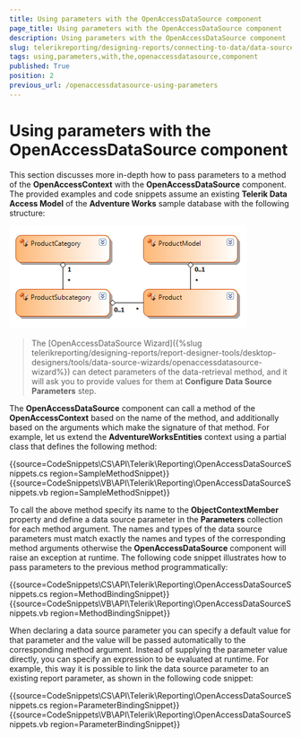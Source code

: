 ```yaml
---
title: Using parameters with the OpenAccessDataSource component
page_title: Using parameters with the OpenAccessDataSource component 
description: Using parameters with the OpenAccessDataSource component
slug: telerikreporting/designing-reports/connecting-to-data/data-source-components/openaccessdatasource-component/using-parameters-with-the-openaccessdatasource-component
tags: using,parameters,with,the,openaccessdatasource,component
published: True
position: 2
previous_url: /openaccessdatasource-using-parameters
---
```


# Using parameters with the OpenAccessDataSource component



This section discusses more in-depth how to pass parameters to a method of the __OpenAccessContext__ with         the __OpenAccessDataSource__ component. The provided examples and code snippets assume an existing         __Telerik Data Access Model__ of the __Adventure Works__ sample database with the following structure:         

  ![](images/DataSources/OpenAccessDataSourceAdventureWorksEntityModel.png)

> The [OpenAccessDataSource Wizard]({%slug telerikreporting/designing-reports/report-designer-tools/desktop-designers/tools/data-source-wizards/openaccessdatasource-wizard%}) can detect parameters           of the data-retrieval method, and it will ask you to provide values for them at  __Configure Data Source Parameters__ step.         

The __OpenAccessDataSource__ component can call a method of the __OpenAccessContext__ based on the name of the           method, and additionally based on the arguments which make the signature of that method. For example,           let us extend the __AdventureWorksEntities__ context using a partial class that defines the following method:           

{{source=CodeSnippets\CS\API\Telerik\Reporting\OpenAccessDataSourceSnippets.cs region=SampleMethodSnippet}}
{{source=CodeSnippets\VB\API\Telerik\Reporting\OpenAccessDataSourceSnippets.vb region=SampleMethodSnippet}}

To call the above method specify its name to the __ObjectContextMember__ property and define a data source parameter           in the __Parameters__ collection for each method argument. The names and types of the data source parameters           must match exactly the names and types of the corresponding method arguments otherwise the __OpenAccessDataSource__         component will raise an exception at runtime. The following code snippet illustrates how to pass parameters           to the previous method programmatically:           

{{source=CodeSnippets\CS\API\Telerik\Reporting\OpenAccessDataSourceSnippets.cs region=MethodBindingSnippet}}
{{source=CodeSnippets\VB\API\Telerik\Reporting\OpenAccessDataSourceSnippets.vb region=MethodBindingSnippet}}

When declaring a data source parameter you can specify a default value for that parameter and the           value will be passed automatically to the corresponding method argument. Instead of supplying the           parameter value directly, you can specify an expression to be evaluated at runtime. For example, this           way it is possible to link the data source parameter to an existing report parameter, as shown in the           following code snippet:           

{{source=CodeSnippets\CS\API\Telerik\Reporting\OpenAccessDataSourceSnippets.cs region=ParameterBindingSnippet}}
{{source=CodeSnippets\VB\API\Telerik\Reporting\OpenAccessDataSourceSnippets.vb region=ParameterBindingSnippet}}


